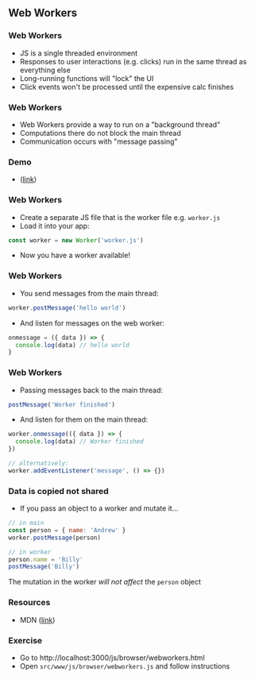 ## Web Workers

### Web Workers

- JS is a single threaded environment
- Responses to user interactions (e.g. clicks) run in the same thread as everything else
- Long-running functions will "lock" the UI
- Click events won't be processed until the expensive calc finishes

### Web Workers

- Web Workers provide a way to run on a "background thread"
- Computations there do not block the main thread
- Communication occurs with "message passing"

### Demo

- ([link](http://localhost:3000/js/browser/webworkers-demo/index.html))

### Web Workers

- Create a separate JS file that is the worker file e.g. `worker.js`
- Load it into your app:

```javascript
const worker = new Worker('worker.js')
```

- Now you have a worker available!

### Web Workers

- You send messages from the main thread:

```javascript
worker.postMessage('hello world')
```

- And listen for messages on the web worker:

```javascript
onmessage = ({ data }) => {
  console.log(data) // hello world
}
```

### Web Workers

- Passing messages back to the main thread:

```javascript
postMessage('Worker finished')
```

- And listen for them on the main thread:

```javascript
worker.onmessage(({ data }) => {
  console.log(data) // Worker finished
})

// alternatively:
worker.addEventListener('message', () => {})
```

### Data is copied not shared

- If you pass an object to a worker and mutate it...

```javascript
// in main
const person = { name: 'Andrew' }
worker.postMessage(person)

// in worker
person.name = 'Billy'
postMessage('Billy')
```

The mutation in the worker *will not affect* the `person` object

### Resources

- MDN ([link](https://developer.mozilla.org/en-US/docs/Web/API/Web_Workers_API/Using_web_workers))

### Exercise

- Go to http://localhost:3000/js/browser/webworkers.html
- Open `src/www/js/browser/webworkers.js` and follow instructions
